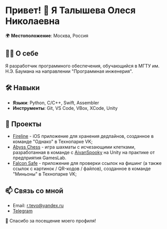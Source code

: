 # Привет! 👋 Я Талышева Олеся Николаевна

🌍 **Местоположение**: Москва, Россия

## 👨‍💻 О себе
Я разработчик программного обеспечения, обучающийся в МГТУ им. Н.Э. Баумана на направлении "Программная инженерия".

## 🛠️ Навыки
- **Языки**: Python, C/C++, Swift, Assembler
- **Инструменты**: Git, VS Code, VBox, XCode, Unity

## 🚀 Проекты
- [Fireline](https://github.com/iOS-vk-education/2023_1_However) - iOS приложение для хранения дедлайнов, созданное в команде "Однако" в Технопарке VK;
- [Abyss Chess](https://uncledrema.itch.io/abyss-chess) - игра шахматы с исчезающими клетками, разработанная в команде с [AivanSpooky](https://github.com/AivanSpooky) на Unity на практике от предприятия GamesLab.
- [Falcon Safe](https://github.com/CodeMaster482/minions-client) - приложение для проверки ссылок на фишинг (а также ссылок с картинок / QR-кодов / файлов), созданное в команде "Миньоны" в Технопарке VK;

## 📫 Связь со мной
- Email: [r.tevo@yandex.ru](mailto:r.tevo@yandex.ru)
- [Telegram](https://t.me/Lesa_Tv)

🔗 Спасибо за посещение моего профиля!
